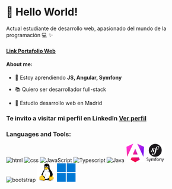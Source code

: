 <h1>👋 Hello World!</h1>
<h3">
  Actual estudiante de desarrollo web, apasionado del mundo de la programación 💻 ✨
</h3>

<h4>
 <a href="">Link Portafolio Web</a>
</h4>

<h4>About me: </h4>

- 🚀 Estoy aprendiendo <b> JS, Angular, Symfony </b>

- 📚 Quiero ser desarrollador full-stack

- 📓 Estudio desarrollo web en Madrid
  
<h3>
  Te invito a visitar mi perfil en LinkedIn 
  <a href="https://www.linkedin.com/in/david-cruz-casado-9819a9234/">Ver perfil</a>
</h3>
  
<h3 align="left">Languages and Tools:</h3>
<p align="left">
  <img src="https://cdn.jsdelivr.net/gh/devicons/devicon/icons/html5/html5-original-wordmark.svg" alt="html" width="50" height="50" />
  <img src="https://cdn.jsdelivr.net/gh/devicons/devicon/icons/css3/css3-original-wordmark.svg" alt="css" width="50" height="50" />

  <img src="https://cdn.jsdelivr.net/gh/devicons/devicon/icons/javascript/javascript-original.svg" alt="JavaScript" width="50" height="50"  />
  <img src="https://cdn.jsdelivr.net/gh/devicons/devicon/icons/typescript/typescript-original.svg" alt="Typescript" width="50" height="50"/>
  
  <img src="https://cdn.jsdelivr.net/gh/devicons/devicon/icons/java/java-original-wordmark.svg" alt="Java" width="50" height="50"  />
  
  <img src="https://github.com/devicons/devicon/blob/v2.16.0/icons/angular/angular-original.svg" alt="Angular" width="50" height="50" />
  <img src="https://github.com/devicons/devicon/blob/v2.16.0/icons/symfony/symfony-original-wordmark.svg" alt="Symfony" width="50" height="50" />
  <img src="https://cdn.jsdelivr.net/gh/devicons/devicon/icons/bootstrap/bootstrap-plain-wordmark.svg" alt="bootstrap" width="50" height="50" />
  
  <img src="https://github.com/devicons/devicon/blob/v2.16.0/icons/linux/linux-original.svg" alt="linux" width="50" height="50" />
  <img src="https://github.com/devicons/devicon/blob/v2.16.0/icons/windows11/windows11-original.svg" alt="windows" width="50" height="50" />
 </p>
